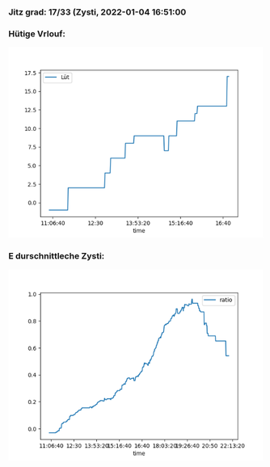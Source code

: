 ### Jitz grad: 17/33 (Zysti, 2022-01-04 16:51:00

### Hütige Vrlouf:
![Graph](Today.png)

### E durschnittleche Zysti:
![Graph](Zysti.png)